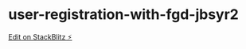 # user-registration-with-fgd-jbsyr2

[Edit on StackBlitz ⚡️](https://stackblitz.com/edit/user-registration-with-fgd-jbsyr2)